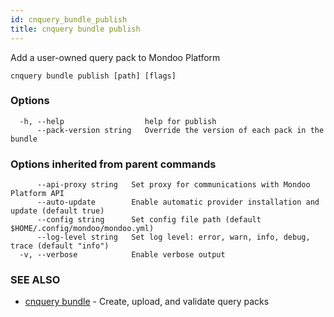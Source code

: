 ```yaml
---
id: cnquery_bundle_publish
title: cnquery bundle publish
---
```


Add a user-owned query pack to Mondoo Platform

```
cnquery bundle publish [path] [flags]
```

### Options

```
  -h, --help                  help for publish
      --pack-version string   Override the version of each pack in the bundle
```

### Options inherited from parent commands

```
      --api-proxy string   Set proxy for communications with Mondoo Platform API
      --auto-update        Enable automatic provider installation and update (default true)
      --config string      Set config file path (default $HOME/.config/mondoo/mondoo.yml)
      --log-level string   Set log level: error, warn, info, debug, trace (default "info")
  -v, --verbose            Enable verbose output
```

### SEE ALSO

- [cnquery bundle](cnquery_bundle.md) - Create, upload, and validate query packs
